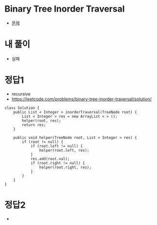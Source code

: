 # Binary Tree Inorder Traversal
- [문제](https://leetcode.com/problems/binary-tree-inorder-traversal/)


# 내 풀이
- 실패


# 정답1
- recursive
- https://leetcode.com/problems/binary-tree-inorder-traversal/solution/
```
class Solution {
    public List < Integer > inorderTraversal(TreeNode root) {
        List < Integer > res = new ArrayList < > ();
        helper(root, res);
        return res;
    }

    public void helper(TreeNode root, List < Integer > res) {
        if (root != null) {
            if (root.left != null) {
                helper(root.left, res);
            }
            res.add(root.val);
            if (root.right != null) {
                helper(root.right, res);
            }
        }
    }
}
```

# 정답2
- 
